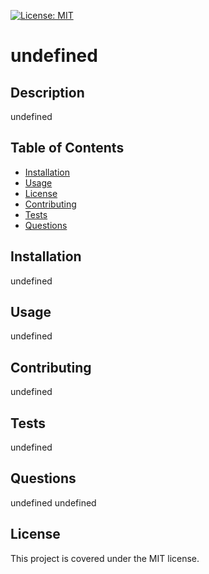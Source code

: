 [![License: MIT](https://img.shields.io/badge/License-MIT-yellow.svg)](https://opensource.org/licenses/MIT)

  # undefined

  ## Description

  undefined

  ## Table of Contents
  
  - [Installation](#installation)
  - [Usage](#usage)
  - [License](#license)
  - [Contributing](#contributing)
  - [Tests](#tests)
  - [Questions](#questions)
  
  ## Installation
  
  undefined
  
  ## Usage
  
  undefined
  
  ## Contributing
  
  undefined
  
  ## Tests

  undefined

  ## Questions

  undefined
  undefined

  ## License
  This project is covered under the MIT license.

